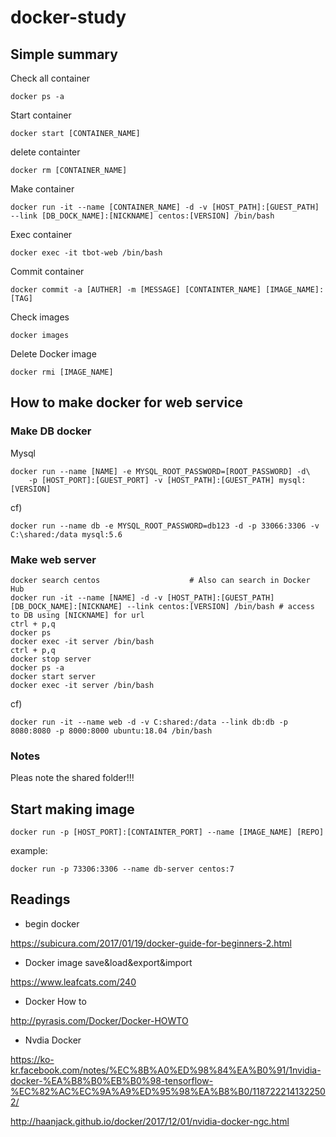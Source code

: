 # docker-study

## Simple summary

Check all container

```
docker ps -a
```

Start container
```
docker start [CONTAINER_NAME]
```

delete containter
```
docker rm [CONTAINER_NAME]
```

Make container
```
docker run -it --name [CONTAINER_NAME] -d -v [HOST_PATH]:[GUEST_PATH] --link [DB_DOCK_NAME]:[NICKNAME] centos:[VERSION] /bin/bash

```

Exec container
```
docker exec -it tbot-web /bin/bash
```

Commit container
```
docker commit -a [AUTHER] -m [MESSAGE] [CONTAINTER_NAME] [IMAGE_NAME]:[TAG]
```

Check images
```
docker images
```

Delete Docker image
```
docker rmi [IMAGE_NAME]
```

## How to make docker for web service

### Make DB docker
Mysql
```
docker run --name [NAME] -e MYSQL_ROOT_PASSWORD=[ROOT_PASSWORD] -d\
	-p [HOST_PORT]:[GUEST_PORT] -v [HOST_PATH]:[GUEST_PATH] mysql:[VERSION]
```
cf)
```
docker run --name db -e MYSQL_ROOT_PASSWORD=db123 -d -p 33066:3306 -v C:\shared:/data mysql:5.6
```

### Make web server

```
docker search centos					# Also can search in Docker Hub
docker run -it --name [NAME] -d -v [HOST_PATH]:[GUEST_PATH] [DB_DOCK_NAME]:[NICKNAME] --link centos:[VERSION] /bin/bash	# access to DB using [NICKNAME] for url
ctrl + p,q
docker ps
docker exec -it server /bin/bash
ctrl + p,q
docker stop server
docker ps -a
docker start server
docker exec -it server /bin/bash

```
cf)
```
docker run -it --name web -d -v C:shared:/data --link db:db -p 8080:8080 -p 8000:8000 ubuntu:18.04 /bin/bash
```


### Notes

Pleas note the shared folder!!!

## Start making image

```
docker run -p [HOST_PORT]:[CONTAINTER_PORT] --name [IMAGE_NAME] [REPO]
```

example:

```
docker run -p 73306:3306 --name db-server centos:7
```

## Readings

* begin docker

https://subicura.com/2017/01/19/docker-guide-for-beginners-2.html

* Docker image save&load&export&import

https://www.leafcats.com/240

* Docker How to

http://pyrasis.com/Docker/Docker-HOWTO

* Nvdia Docker

https://ko-kr.facebook.com/notes/%EC%8B%A0%ED%98%84%EA%B0%91/1nvidia-docker-%EA%B8%B0%EB%B0%98-tensorflow-%EC%82%AC%EC%9A%A9%ED%95%98%EA%B8%B0/1187222141322502/

http://haanjack.github.io/docker/2017/12/01/nvidia-docker-ngc.html
